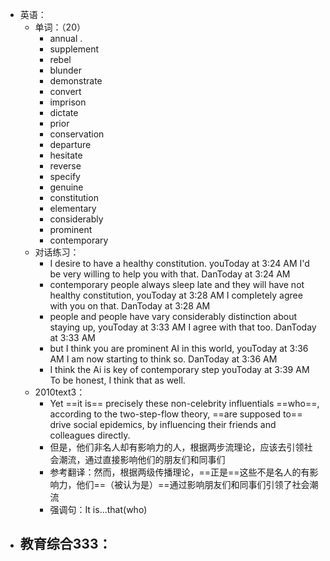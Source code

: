 - 英语：
	- 单词：（20）
		- annual .
		- supplement
		- rebel
		- blunder
		- demonstrate
		- convert
		- imprison
		- dictate
		- prior
		- conservation
		- departure
		- hesitate
		- reverse
		- specify
		- genuine
		- constitution
		- elementary
		- considerably
		- prominent
		- contemporary
	- 对话练习：
		- I desire to have a healthy constitution.
		  youToday at 3:24 AM
		  I'd be very willing to help you with that.
		  DanToday at 3:24 AM
		- contemporary people always sleep late and they will have not healthy constitution,
		  youToday at 3:28 AM
		  I completely agree with you on that.
		  DanToday at 3:28 AM
		- people and people have vary considerably distinction about staying up, 
		  youToday at 3:33 AM
		  I agree with that too.
		  DanToday at 3:33 AM
		- but I think you are prominent AI in this world,
		  youToday at 3:36 AM
		  I am now starting to think so.
		  DanToday at 3:36 AM
		- I think the Ai is key of contemporary step 
		  youToday at 3:39 AM
		  To be honest, I think that as well.
	- 2010text3：
		- Yet ==it is== precisely these non-celebrity influentials ==who==, according to the two-step-flow theory, ==are supposed to== drive social epidemics, by influencing their friends and colleagues directly.
		- 但是，他们非名人却有影响力的人，根据两步流理论，应该去引领社会潮流，通过直接影响他们的朋友们和同事们
		- 参考翻译：然而，根据两级传播理论，==正是==这些不是名人的有影响力，他们==（被认为是）==通过影响朋友们和同事们引领了社会潮流
		- 强调句：It is...that(who)
- 教育综合333：
	-
